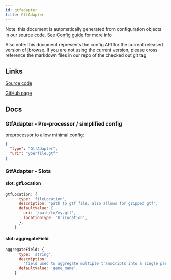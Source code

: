 ```yaml
---
id: gtfadapter
title: GtfAdapter
---
```


Note: this document is automatically generated from configuration objects in our
source code. See [Config guide](/docs/config_guide) for more info

Also note: this document represents the config API for the current released
version of jbrowse. If you are not using the current version, please cross
reference the markdown files in our repo of the checked out git tag

## Links

[Source code](https://github.com/GMOD/jbrowse-components/blob/main/plugins/gtf/src/GtfAdapter/configSchema.ts)

[GitHub page](https://github.com/GMOD/jbrowse-components/tree/main/website/docs/config/GtfAdapter.md)

## Docs

### GtfAdapter - Pre-processor / simplified config

preprocessor to allow minimal config:

```json
{
  "type": "GtfAdapter",
  "uri": "yourfile.gtf"
}
```

### GtfAdapter - Slots

#### slot: gtfLocation

```js
gtfLocation: {
      type: 'fileLocation',
      description: 'path to gtf file, also allows for gzipped gtf',
      defaultValue: {
        uri: '/path/to/my.gtf',
        locationType: 'UriLocation',
      },
    }
```

#### slot: aggregateField

```js
aggregateField: {
      type: 'string',
      description:
        'field used to aggregate multiple transcripts into a single parent gene feature',
      defaultValue: 'gene_name',
    }
```
